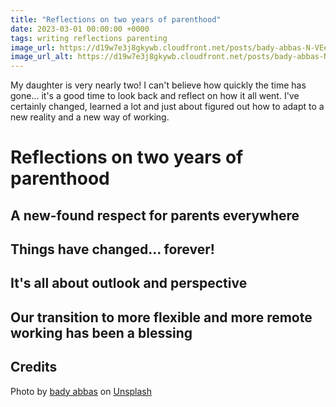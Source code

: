 ```yaml
---
title: "Reflections on two years of parenthood"
date: 2023-03-01 00:00:00 +0000
tags: writing reflections parenting
image_url: https://d19w7e3j8gkywb.cloudfront.net/posts/bady-abbas-N-VEeMnm7gE-unsplash.jpg
image_url_alt: https://d19w7e3j8gkywb.cloudfront.net/posts/bady-abbas-N-VEeMnm7gE-unsplash.webp
---
```

My daughter is very nearly two! I can't believe how quickly the time has gone... it's a good time to look back and reflect 
on how it all went. I've certainly changed, learned a lot and just about figured out how to adapt to a new reality and 
a new way of working.

# Reflections on two years of parenthood

## A new-found respect for parents everywhere

## Things have changed... forever!

## It's all about outlook and perspective

## Our transition to more flexible and more remote working has been a blessing


## Credits
Photo by <a href="https://unsplash.com/es/@bady?utm_source=unsplash&utm_medium=referral&utm_content=creditCopyText">bady abbas</a> 
on <a href="https://unsplash.com/photos/N-VEeMnm7gE?utm_source=unsplash&utm_medium=referral&utm_content=creditCopyText">Unsplash</a>
  